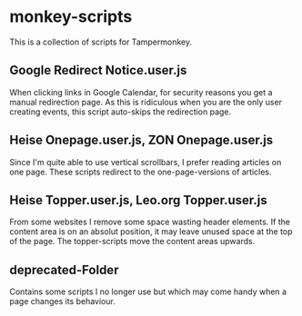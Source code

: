 # monkey-scripts
This is a collection of scripts for Tampermonkey.
## Google Redirect Notice.user.js
When clicking links in Google Calendar, for security reasons you get a manual
redirection page. As this is ridiculous when you are the only user creating
events, this script auto-skips the redirection page.
## Heise Onepage.user.js, ZON Onepage.user.js
Since I'm quite able to use vertical scrollbars, I prefer reading articles on
one page. These scripts redirect to the one-page-versions of articles.
## Heise Topper.user.js, Leo.org Topper.user.js
From some websites I remove some space wasting header elements. If the content
area is on an absolut position, it may leave unused space at the top of the
page. The topper-scripts move the content areas upwards.
## deprecated-Folder
Contains some scripts I no longer use but which may come handy when a page
changes its behaviour.